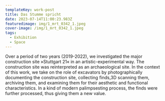 ```yaml
---
templateKey: work-post
title: Das Stumme spricht
date: 2023-07-14T11:00:23.983Z
featuredimage: img/1_mrt_0342_1.jpeg
cover-image: /img/1_mrt_0342_1.jpeg
tags:
  - Exhibition
  - Space
---
```

Over a period of two years (2019-2022), we investigated the major construction site »Stuttgart 21« in an artistic-experimental way. The construction site was reinterpreted as an archaeological site. In the context of this work, we take on the role of excavators by photographically documenting the construction site, collecting finds,3D scanning them, archiving them, and examining them for their aesthetic and functional characteristics. In a kind of modern palimpsesting process, the finds were further processed, thus giving them a new value.